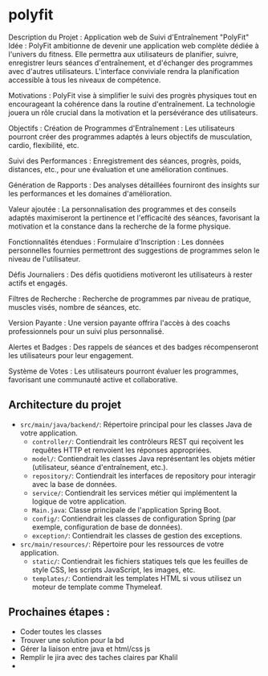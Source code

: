 # polyfit

Description du Projet : Application web de Suivi d'Entraînement "PolyFit"
Idée :
PolyFit ambitionne de devenir une application web complète dédiée à l'univers du fitness. Elle permettra aux utilisateurs de planifier, suivre, enregistrer leurs séances d'entraînement, et d'échanger des programmes avec d'autres utilisateurs. L'interface conviviale rendra la planification accessible à tous les niveaux de compétence.

Motivations :
PolyFit vise à simplifier le suivi des progrès physiques tout en encourageant la cohérence dans la routine d'entraînement. La technologie jouera un rôle crucial dans la motivation et la persévérance des utilisateurs.

Objectifs :
Création de Programmes d'Entraînement : Les utilisateurs pourront créer des programmes adaptés à leurs objectifs de musculation, cardio, flexibilité, etc.

Suivi des Performances : Enregistrement des séances, progrès, poids, distances, etc., pour une évaluation et une amélioration continues.

Génération de Rapports : Des analyses détaillées fourniront des insights sur les performances et les domaines d'amélioration.

Valeur ajoutée :
La personnalisation des programmes et des conseils adaptés maximiseront la pertinence et l'efficacité des séances, favorisant la motivation et la constance dans la recherche de la forme physique.

Fonctionnalités étendues :
Formulaire d'Inscription : Les données personnelles fournies permettront des suggestions de programmes selon le niveau de l'utilisateur.

Défis Journaliers : Des défis quotidiens motiveront les utilisateurs à rester actifs et engagés.

Filtres de Recherche : Recherche de programmes par niveau de pratique, muscles visés, nombre de séances, etc.

Version Payante : Une version payante offrira l'accès à des coachs professionnels pour un suivi plus personnalisé.

Alertes et Badges : Des rappels de séances et des badges récompenseront les utilisateurs pour leur engagement.

Système de Votes : Les utilisateurs pourront évaluer les programmes, favorisant une communauté active et collaborative.


## Architecture du projet 
- `src/main/java/backend/`: Répertoire principal pour les classes Java de votre application.
  - `controller/`: Contiendrait les contrôleurs REST qui reçoivent les requêtes HTTP et renvoient les réponses appropriées.
  - `model/`: Contiendrait les classes Java représentant les objets métier (utilisateur, séance d'entraînement, etc.).
  - `repository/`: Contiendrait les interfaces de repository pour interagir avec la base de données.
  - `service/`: Contiendrait les services métier qui implémentent la logique de votre application.
  - `Main.java`: Classe principale de l'application Spring Boot.
  - `config/`: Contiendrait les classes de configuration Spring (par exemple, configuration de base de données).
  - `exception/`: Contiendrait les classes de gestion des exceptions.
- `src/main/resources/`: Répertoire pour les ressources de votre application.
  - `static/`: Contiendrait les fichiers statiques tels que les feuilles de style CSS, les scripts JavaScript, les images, etc.
  - `templates/`: Contiendrait les templates HTML si vous utilisez un moteur de template comme Thymeleaf.


## Prochaines étapes : 
- Coder toutes les classes
- Trouver une solution pour la bd
- Gérer la liaison entre java et html/css js
- Remplir le jira avec des taches claires par Khalil
- 
